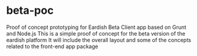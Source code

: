beta-poc
========
Proof of concept prototyping for Eardish Beta Client app based on Grunt and Node.js
This is a simple proof of concept for the beta version of the eardish platform
It will include the overall layout and some of the concepts related to the front-end app package
